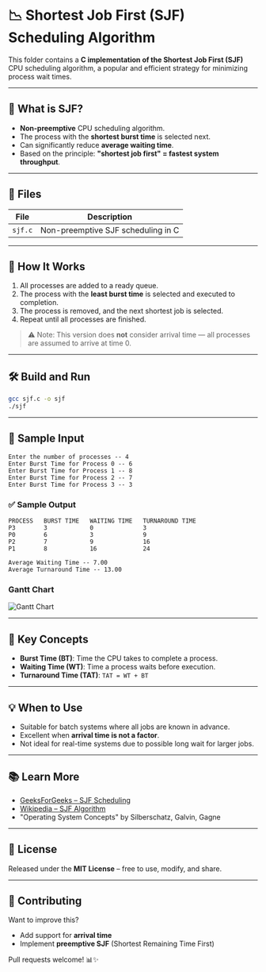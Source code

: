 # 📉 Shortest Job First (SJF) Scheduling Algorithm

This folder contains a **C implementation of the Shortest Job First (SJF)** CPU scheduling algorithm, a popular and efficient strategy for minimizing process wait times.

---

## 📌 What is SJF?

- **Non-preemptive** CPU scheduling algorithm.
- The process with the **shortest burst time** is selected next.
- Can significantly reduce **average waiting time**.
- Based on the principle: **"shortest job first" = fastest system throughput**.

---

## 📂 Files

| File     | Description                             |
|----------|-----------------------------------------|
| `sjf.c`  | Non-preemptive SJF scheduling in C      |

---

## 🧠 How It Works

1. All processes are added to a ready queue.
2. The process with the **least burst time** is selected and executed to completion.
3. The process is removed, and the next shortest job is selected.
4. Repeat until all processes are finished.

> ⚠️ Note: This version does **not** consider arrival time — all processes are assumed to arrive at time 0.

---

## 🛠️ Build and Run

```bash
gcc sjf.c -o sjf
./sjf
````

---

## 🧪 Sample Input

```
Enter the number of processes -- 4
Enter Burst Time for Process 0 -- 6
Enter Burst Time for Process 1 -- 8
Enter Burst Time for Process 2 -- 7
Enter Burst Time for Process 3 -- 3
```

### ✅ Sample Output

```
PROCESS   BURST TIME   WAITING TIME   TURNAROUND TIME
P3        3            0              3
P0        6            3              9
P2        7            9              16
P1        8            16             24

Average Waiting Time -- 7.00
Average Turnaround Time -- 13.00
```
###  Gantt Chart

![Gantt Chart](GanttChart.png)

---

## 🧮 Key Concepts

* **Burst Time (BT)**: Time the CPU takes to complete a process.
* **Waiting Time (WT)**: Time a process waits before execution.
* **Turnaround Time (TAT)**: `TAT = WT + BT`

---

## 💡 When to Use

* Suitable for batch systems where all jobs are known in advance.
* Excellent when **arrival time is not a factor**.
* Not ideal for real-time systems due to possible long wait for larger jobs.

---

## 📚 Learn More

* [GeeksForGeeks – SJF Scheduling](https://www.geeksforgeeks.org/shortest-job-first-sjf-scheduling/)
* [Wikipedia – SJF Algorithm](https://en.wikipedia.org/wiki/Scheduling_%28computing%29#Shortest_job_next)
* "Operating System Concepts" by Silberschatz, Galvin, Gagne

---

## 📝 License

Released under the **MIT License** – free to use, modify, and share.

---

## 🙌 Contributing

Want to improve this?

* Add support for **arrival time**
* Implement **preemptive SJF** (Shortest Remaining Time First)


Pull requests welcome! 📊✨


